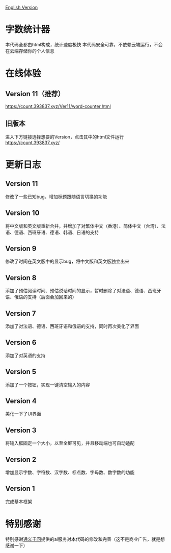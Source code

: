 [English Version](/README_EN.md)
# 字数统计器
本代码全都由html构成，统计速度极快
本代码安全可靠，不依赖云端运行，不会在云端存储你的个人信息

# 在线体验
## Version 11（推荐）
https://count.393837.xyz/Ver11/word-counter.html
## 旧版本
进入下方链接选择想要的Version，点击其中的html文件运行
https://count.393837.xyz/ 

# 更新日志
## Version 11
修改了一些已知bug，增加标题跟随语言切换的功能
## Version 10
将中文版和英文版重新合并，并增加了对繁体中文（香港）、简体中文（台湾）、法语、德语、西班牙语、德语、韩语、日语的支持
## Version 9
修改了时间在英文版中的显示bug，将中文版和英文版独立出来
## Version 8
添加了预估阅读时间、预估说话时间的显示，暂时删除了对法语、德语、西班牙语、俄语的支持（后面会加回来的）
## Version 7
添加了对法语、德语、西班牙语和俄语的支持，同时再次美化了界面
## Version 6
添加了对英语的支持
## Version 5
添加了一个按钮，实现一键清空输入的内容
## Version 4
美化一下了UI界面
## Version 3
将输入框固定一个大小，以至全屏可见，并且移动端也可自动适配
## Version 2
增加显示字数、字符数、汉字数、标点数、字母数、数字数的功能
## Version 1
完成基本框架

# 特别感谢
特别感谢[通义千问](https://tongyi.aliyun.com/qianwen)提供的ai服务对本代码的修改和完善（这不是商业广告，就是想感谢一下）